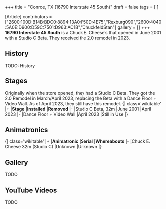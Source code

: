 +++
title = "Conroe, TX (16790 Interstate 45 South)"
draft = false
tags = [ ]

[Article]
contributors = ["2600:100D:B14B:BDC0:8894:13A0:F50D:4E75","Rexburg090","2600:4040:5A0E:D900:D59C:7501:D963:AC1B","ChuckfeldStan"]
gallery = []
+++
**16790 Interstate 45 South** is a Chuck E. Cheese’s that opened in June 2001 with a Studio C Beta. They received the 2.0 remodel in 2023.

##  History ## 
TODO: History 

##  Stages ## 
Originally when the store opened, they had a Studio C Beta. They got the 2.0 Remodel in March/April 2023, replacing the Beta with a Dance Floor + Video Wall. As of April 2023, they still have this remodel.
{| class='wikitable'
|+
|**Stage**
|**Installed**
|**Removed**
|-
|Studio C Beta, 32m
|June 2001
|April 2023
|-
|Dance Floor + Video Wall
|April 2023
|Still in Use
|}

##  Animatronics ## 
{| class='wikitable'
|+
|**Animatronic**
|**Serial**
|**Whereabouts**
|-
|Chuck E. Cheese 32m (Studio C)
|Unknown
|Unknown
|}

##  Gallery ## 
TODO

##  YouTube Videos ## 
TODO